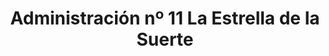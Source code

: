 ---
title: "Administración nº 11 La Estrella de la Suerte"
url: /talavera-de-la-reina/administracion-no-11-la-estrella-de-la-suerte/
shop: lotería
---